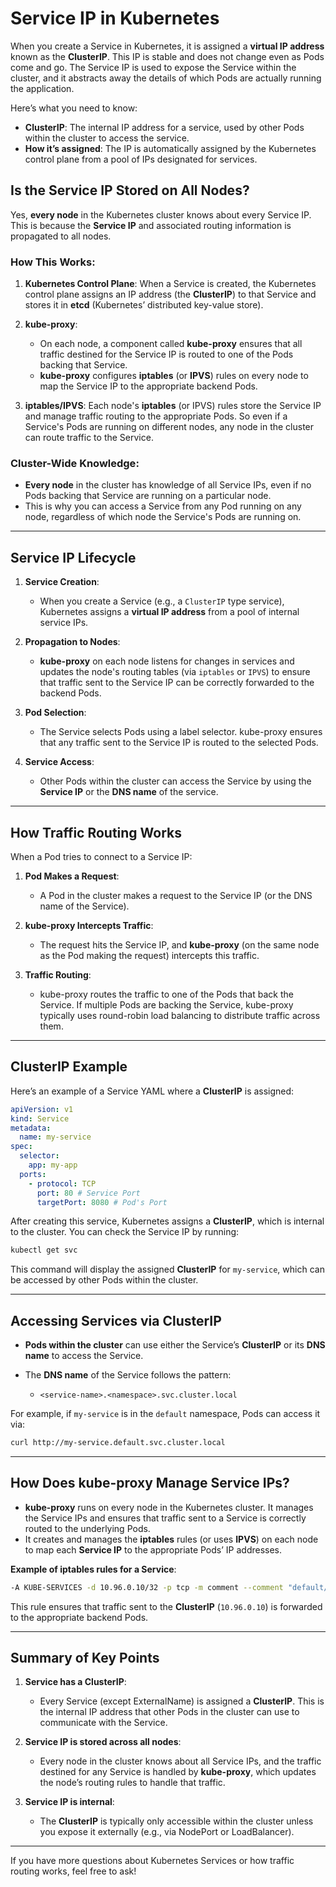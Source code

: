 # **Service IP in Kubernetes**

When you create a Service in Kubernetes, it is assigned a **virtual IP address** known as the **ClusterIP**. This IP is stable and does not change even as Pods come and go. The Service IP is used to expose the Service within the cluster, and it abstracts away the details of which Pods are actually running the application.

Here’s what you need to know:

- **ClusterIP**: The internal IP address for a service, used by other Pods within the cluster to access the service.
- **How it’s assigned**: The IP is automatically assigned by the Kubernetes control plane from a pool of IPs designated for services.

## **Is the Service IP Stored on All Nodes?**

Yes, **every node** in the Kubernetes cluster knows about every Service IP. This is because the **Service IP** and associated routing information is propagated to all nodes.

### **How This Works:**

1. **Kubernetes Control Plane**: When a Service is created, the Kubernetes control plane assigns an IP address (the **ClusterIP**) to that Service and stores it in **etcd** (Kubernetes’ distributed key-value store).

2. **kube-proxy**:

   - On each node, a component called **kube-proxy** ensures that all traffic destined for the Service IP is routed to one of the Pods backing that Service.
   - **kube-proxy** configures **iptables** (or **IPVS**) rules on every node to map the Service IP to the appropriate backend Pods.

3. **iptables/IPVS**: Each node's **iptables** (or IPVS) rules store the Service IP and manage traffic routing to the appropriate Pods. So even if a Service's Pods are running on different nodes, any node in the cluster can route traffic to the Service.

### **Cluster-Wide Knowledge**:

- **Every node** in the cluster has knowledge of all Service IPs, even if no Pods backing that Service are running on a particular node.
- This is why you can access a Service from any Pod running on any node, regardless of which node the Service's Pods are running on.

---

## **Service IP Lifecycle**

1. **Service Creation**:

   - When you create a Service (e.g., a `ClusterIP` type service), Kubernetes assigns a **virtual IP address** from a pool of internal service IPs.

2. **Propagation to Nodes**:

   - **kube-proxy** on each node listens for changes in services and updates the node's routing tables (via `iptables` or `IPVS`) to ensure that traffic sent to the Service IP can be correctly forwarded to the backend Pods.

3. **Pod Selection**:

   - The Service selects Pods using a label selector. kube-proxy ensures that any traffic sent to the Service IP is routed to the selected Pods.

4. **Service Access**:
   - Other Pods within the cluster can access the Service by using the **Service IP** or the **DNS name** of the service.

---

## **How Traffic Routing Works**

When a Pod tries to connect to a Service IP:

1. **Pod Makes a Request**:

   - A Pod in the cluster makes a request to the Service IP (or the DNS name of the Service).

2. **kube-proxy Intercepts Traffic**:

   - The request hits the Service IP, and **kube-proxy** (on the same node as the Pod making the request) intercepts this traffic.

3. **Traffic Routing**:
   - kube-proxy routes the traffic to one of the Pods that back the Service. If multiple Pods are backing the Service, kube-proxy typically uses round-robin load balancing to distribute traffic across them.

---

## **ClusterIP Example**

Here’s an example of a Service YAML where a **ClusterIP** is assigned:

```yaml
apiVersion: v1
kind: Service
metadata:
  name: my-service
spec:
  selector:
    app: my-app
  ports:
    - protocol: TCP
      port: 80 # Service Port
      targetPort: 8080 # Pod's Port
```

After creating this service, Kubernetes assigns a **ClusterIP**, which is internal to the cluster. You can check the Service IP by running:

```bash
kubectl get svc
```

This command will display the assigned **ClusterIP** for `my-service`, which can be accessed by other Pods within the cluster.

---

## **Accessing Services via ClusterIP**

- **Pods within the cluster** can use either the Service’s **ClusterIP** or its **DNS name** to access the Service.
- The **DNS name** of the Service follows the pattern:

  - `<service-name>.<namespace>.svc.cluster.local`

For example, if `my-service` is in the `default` namespace, Pods can access it via:

```bash
curl http://my-service.default.svc.cluster.local
```

---

## **How Does kube-proxy Manage Service IPs?**

- **kube-proxy** runs on every node in the Kubernetes cluster. It manages the Service IPs and ensures that traffic sent to a Service is correctly routed to the underlying Pods.
- It creates and manages the **iptables** rules (or uses **IPVS**) on each node to map each **Service IP** to the appropriate Pods’ IP addresses.

**Example of iptables rules for a Service**:

```bash
-A KUBE-SERVICES -d 10.96.0.10/32 -p tcp -m comment --comment "default/kubernetes:https cluster IP" -m tcp --dport 443 -j KUBE-SVC-NPX46M4PTMTKRN6Y
```

This rule ensures that traffic sent to the **ClusterIP** (`10.96.0.10`) is forwarded to the appropriate backend Pods.

---

## **Summary of Key Points**

1. **Service has a ClusterIP**:

   - Every Service (except ExternalName) is assigned a **ClusterIP**. This is the internal IP address that other Pods in the cluster can use to communicate with the Service.

2. **Service IP is stored across all nodes**:

   - Every node in the cluster knows about all Service IPs, and the traffic destined for any Service is handled by **kube-proxy**, which updates the node’s routing rules to handle that traffic.

3. **Service IP is internal**:
   - The **ClusterIP** is typically only accessible within the cluster unless you expose it externally (e.g., via NodePort or LoadBalancer).

---

If you have more questions about Kubernetes Services or how traffic routing works, feel free to ask!
